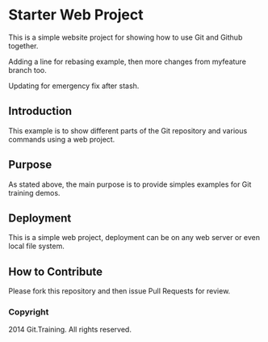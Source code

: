 # Starter Web Project

This is a simple website project for showing how to use Git and Github together.

Adding a line for rebasing example, then more changes from myfeature branch too.

Updating for emergency fix after stash.

## Introduction

This example is to show different parts of the Git repository and various commands using a web project.

## Purpose

As stated above, the main purpose is to provide simples examples for Git training demos.

## Deployment

This is a simple web project, deployment can be on any web server or even local file system.
## How to Contribute

Please fork this repository and then issue Pull Requests for review.

### Copyright

2014 Git.Training. All rights reserved.